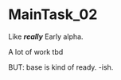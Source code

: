 # MainTask_02

Like ___really___ Early alpha.

A lot of work tbd

BUT: base is kind of ready. -ish.
